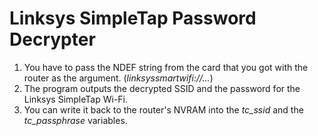 # Linksys SimpleTap Password Decrypter

1. You have to pass the NDEF string from the card that you got with the router as the argument. (*linksyssmartwifi://...*)
2. The program outputs the decrypted SSID and the password for the Linksys SimpleTap Wi-Fi.
3. You can write it back to the router's NVRAM into the *tc_ssid* and the *tc_passphrase* variables.
